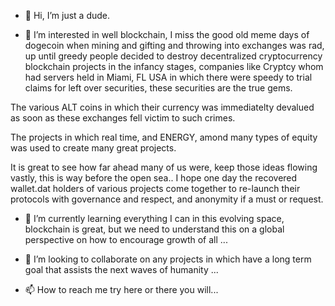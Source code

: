 - 👋 Hi, I’m just a dude.

- 👀 I’m interested in well blockchain, I miss the good old meme days of dogecoin when mining and gifting and throwing into exchanges was rad, up until greedy people decided to destroy decentralized cryptocurrency blockchain projects in the infancy stages, companies like Cryptcy whom had servers held in Miami, FL USA in which there were speedy to trial claims for left over securities, these securities are the true gems.

The various ALT coins in which their currency was immediatelty devalued as soon as these exchanges fell victim to such crimes.

The projects in which real time, and ENERGY, amond many types of equity was used to create many great projects.

It is great to see how far ahead many of us were, keep those ideas flowing vastly, this is way before the open sea.. I hope one day the recovered wallet.dat
holders of various projects come together to re-launch their protocols with governance and respect, and anonymity if a must or request.  

- 🌱 I’m currently learning everything I can in this evolving space, blockchain is great, but we need to understand this on a global perspective on how to encourage growth of all
...

- 💞️ I’m looking to collaborate on any projects in which have a long term goal that assists the next waves of humanity ...
- 📫 How to reach me try here or there you will...

<!---
goodsmash/goodsmash is a ✨ special ✨ repository because its `README.md` (this file) 
--->
